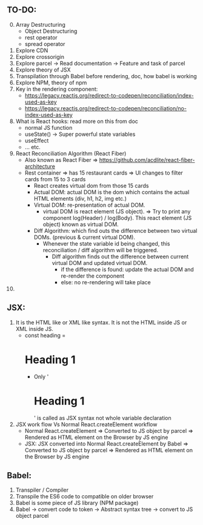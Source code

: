 ## TO-DO:

0. Array Destructuring
   - Object Destructuring
   - rest operator
   - spread operator
1. Explore CDN
2. Explore crossorigin
3. Explore parcel -> Read documentation -> Feature and task of parcel
4. Explore theory of JSX
5. Transpilation through Babel before rendering, doc, how babel is working
6. Explore NPM, theory of npm
7. Key in the rendering component:
   - https://legacy.reactjs.org/redirect-to-codepen/reconciliation/index-used-as-key
   - https://legacy.reactjs.org/redirect-to-codepen/reconciliation/no-index-used-as-key
8. What is React hooks: read more on this from doc
   - normal JS function
   - useState() -> Super powerful state variables
   - useEffect
   - ... etc.
9. React Reconciliation Algorithm (React Fiber)
   - Also known as React Fiber => https://github.com/acdlite/react-fiber-architecture
   - Rest container => has 15 restaurant cards => UI changes to filter cards from 15 to 3 cards
     - React creates virtual dom from those 15 cards
     - Actual DOM: actual DOM is the dom which contains the actual HTML elements (div, h1, h2, img etc.)
     - Virtual DOM: re-presentation of actual DOM.
       - virtual DOM is react element (JS object). => Try to print any component log(Header) / log(Body). This react element (JS object) known as virtual DOM.
     - Diff Algorithm: which find outs the difference between two virtual DOMs. (previous & current virtual DOM).
       - Whenever the state variable id being changed, this reconciliation / diff algorithm will be triggered.
         - Diff algorithm finds out the difference between current virtual DOM and updated virtual DOM.
           - if the difference is found: update the actual DOM and re-render the component
           - else: no re-rendering will take place
10.

## JSX:

1. It is the HTML like or XML like syntax. It is not the HTML inside JS or XML inside JS.
   - const heading = <h1>Heading 1</h1>
     - Only '<h1>Heading 1</h1>' is called as JSX syntax not whole variable declaration
2. JSX work flow Vs Normal React.createElement workflow
   - Normal React.createElement => Converted to JS object by parcel => Rendered as HTML element on the Browser by JS engine
   - JSX: JSX converted into Normal React.createElement by Babel => Converted to JS object by parcel => Rendered as HTML element on the Browser by JS engine

## Babel:

1. Transpiler / Compiler
2. Transpile the ES6 code to compatible on older browser
3. Babel is some piece of JS library (NPM package)
4. Babel -> convert code to token -> Abstract syntax tree -> convert to JS object parcel

